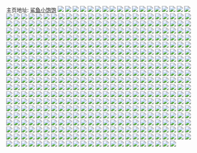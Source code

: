 主页地址: [鲨鱼小饱饱](https://weibo.com/u/1789480170) 
![](https://wx4.sinaimg.cn/mw2000/6aa94ceagy1g90w8vy6omj215n1jinpi.jpg) 
![](https://wx4.sinaimg.cn/mw2000/6aa94ceagy1g90w96s4j4j22c0340hdv.jpg) 
![](https://wx4.sinaimg.cn/mw2000/6aa94ceagy1g90w94mlflj215n1jidhb.jpg) 
![](https://wx4.sinaimg.cn/mw2000/6aa94cealy1g87b3vl5hxj22c0340hdu.jpg) 
![](https://wx4.sinaimg.cn/mw2000/6aa94cealy1g88dxhvhvgj22c03401kz.jpg) 
![](https://wx4.sinaimg.cn/mw2000/6aa94cealy1g87abol67cj22c0340qv6.jpg) 
![](https://wx4.sinaimg.cn/mw2000/6aa94cealy1g88dx19j1zj22c0340qv5.jpg) 
![](https://wx4.sinaimg.cn/mw2000/6aa94cealy1g88dwfcttyj22c0340qv6.jpg) 
![](https://wx4.sinaimg.cn/mw2000/6aa94cealy1g88dvzz0tdj22c0340u0y.jpg) 
![](https://wx4.sinaimg.cn/mw2000/6aa94cealy1g87ac9ahzzj23402c0u0y.jpg) 
![](https://wx4.sinaimg.cn/mw2000/6aa94cealy1g87ad8jysqj22c0340npe.jpg) 
![](https://wx4.sinaimg.cn/mw2000/6aa94cealy1g88dwqj6lmj22802yp1ky.jpg) 
![](https://wx4.sinaimg.cn/mw2000/6aa94cealy1g862f6rrc1j22572uy4qr.jpg) 
![](https://wx4.sinaimg.cn/mw2000/6aa94cealy1g862flwmenj22802yqkjn.jpg) 
![](https://wx4.sinaimg.cn/mw2000/6aa94cealy1g862abx7y4j22802ypb2b.jpg) 
![](https://wx4.sinaimg.cn/mw2000/6aa94cealy1g862fxp1ujj22c03407wi.jpg) 
![](https://wx4.sinaimg.cn/mw2000/6aa94cealy1g862g75uu4j21sg2dsqv5.jpg) 
![](https://wx4.sinaimg.cn/mw2000/6aa94cealy1g862epqf1aj22c0340b2a.jpg) 
![](https://wx4.sinaimg.cn/mw2000/6aa94cealy1g862gkhcbnj22c0340e82.jpg) 
![](https://wx4.sinaimg.cn/mw2000/6aa94cealy1g862d3e7zfj22c03404qq.jpg) 
![](https://wx4.sinaimg.cn/mw2000/6aa94cealy1g862hb2bhrj22c0340x6s.jpg) 
![](https://wx4.sinaimg.cn/mw2000/6aa94cealy1g84pwurvyqj22522urqv6.jpg) 
![](https://wx4.sinaimg.cn/mw2000/6aa94ceagy1g7z6a75gyjj21z52mvhdu.jpg) 
![](https://wx4.sinaimg.cn/mw2000/6aa94ceagy1g7z6a8i7amj223v2t6hdu.jpg) 
![](https://wx4.sinaimg.cn/mw2000/6aa94ceagy1g7z69zslelj21yp2m9kjm.jpg) 
![](https://wx4.sinaimg.cn/mw2000/6aa94ceagy1g7z6a3yr8xj21z62mwhdu.jpg) 
![](https://wx4.sinaimg.cn/mw2000/6aa94ceagy1g7z6a2qxmxj21z62mwnpf.jpg) 
![](https://wx4.sinaimg.cn/mw2000/6aa94ceagy1g7z69upfkqj223v2t6npf.jpg) 
![](https://wx4.sinaimg.cn/mw2000/6aa94ceagy1g7z69yhyu9j22322s3e85.jpg) 
![](https://wx4.sinaimg.cn/mw2000/6aa94ceagy1g7z6a1405xj21z62mwnpe.jpg) 
![](https://wx4.sinaimg.cn/mw2000/6aa94ceagy1g7z6a5c1jpj21z52mvu0y.jpg) 
![](https://wx4.sinaimg.cn/mw2000/6aa94cealy1g7vnu1j8y0j22c0340b29.jpg) 
![](https://wx4.sinaimg.cn/mw2000/6aa94cealy1g7vnudk50bj22c03407wh.jpg) 
![](https://wx4.sinaimg.cn/mw2000/6aa94cealy1g7vnutofmyj22c03407wh.jpg) 
![](https://wx4.sinaimg.cn/mw2000/6aa94ceagy1g7vo7q2rpbj22c02c0qrg.jpg) 
![](https://wx4.sinaimg.cn/mw2000/6aa94cealy1g7vnv9c08bj22c0340e81.jpg) 
![](https://wx4.sinaimg.cn/mw2000/6aa94ceagy1g7vo7qk1l9j23402c0hck.jpg) 
![](https://wx4.sinaimg.cn/mw2000/6aa94cealy1g7vnvw699vj22c0340e81.jpg) 
![](https://wx4.sinaimg.cn/mw2000/6aa94cealy1g7vo7rhkkij22c03404qp.jpg) 
![](https://wx4.sinaimg.cn/mw2000/6aa94cealy1g7vnt7a8e2j22c0340e81.jpg) 
![](https://wx4.sinaimg.cn/mw2000/6aa94cealy1g7lzogj9tjj22c03404qr.jpg) 
![](https://wx4.sinaimg.cn/mw2000/6aa94cealy1g7lzmz8lu4j21mc25s1ky.jpg) 
![](https://wx4.sinaimg.cn/mw2000/6aa94cealy1g7lzodacdwj22c0340e83.jpg) 
![](https://wx4.sinaimg.cn/mw2000/6aa94cealy1g7lzosuijvj22c03401kz.jpg) 
![](https://wx4.sinaimg.cn/mw2000/6aa94cealy1g7lzr03c6qj215n1ji4qv.jpg) 
![](https://wx4.sinaimg.cn/mw2000/6aa94cealy1g7lzol32y7j22c0340hdv.jpg) 
![](https://wx4.sinaimg.cn/mw2000/6aa94cealy1g7lzopb52aj23402c0b2b.jpg) 
![](https://wx4.sinaimg.cn/mw2000/6aa94cealy1g7lzn537enj215n1ji7wl.jpg) 
![](https://wx4.sinaimg.cn/mw2000/6aa94cealy1g7lzoafelyj22c03407wj.jpg) 
![](https://wx4.sinaimg.cn/mw2000/6aa94ceagy1g7iztq19wzj223u35su0x.jpg) 
![](https://wx4.sinaimg.cn/mw2000/6aa94ceagy1g7iztsaylgj235s23uu0x.jpg) 
![](https://wx4.sinaimg.cn/mw2000/6aa94ceagy1g7iztijswqj235s23uqv5.jpg) 
![](https://wx4.sinaimg.cn/mw2000/6aa94ceagy1g7izwfo0elj22yo1z4e82.jpg) 
![](https://wx4.sinaimg.cn/mw2000/6aa94ceagy1g7iztsqc0oj21900u043m.jpg) 
![](https://wx4.sinaimg.cn/mw2000/6aa94ceagy1g7iztoa1d4j22yo1z3npe.jpg) 
![](https://wx4.sinaimg.cn/mw2000/6aa94ceagy1g7iztlvk3fj22io1oyx6p.jpg) 
![](https://wx4.sinaimg.cn/mw2000/6aa94ceagy1g7iztus6r6j241g2ozx6p.jpg) 
![](https://wx4.sinaimg.cn/mw2000/6aa94ceagy1g7iztmts2jj21yx2mlhdt.jpg) 
![](https://wx4.sinaimg.cn/mw2000/6aa94cealy1g76xmb7rt4j21z42mt4qr.jpg) 
![](https://wx4.sinaimg.cn/mw2000/6aa94cealy1g76xmk2t8hj22tc3r4b2e.jpg) 
![](https://wx4.sinaimg.cn/mw2000/6aa94cealy1g76xmq9lsuj22j83dmx6s.jpg) 
![](https://wx4.sinaimg.cn/mw2000/6aa94cealy1g76xmvnvcdj22802yonpg.jpg) 
![](https://wx4.sinaimg.cn/mw2000/6aa94cealy1g76xn5fwsbj24802tce86.jpg) 
![](https://wx4.sinaimg.cn/mw2000/6aa94cealy1g76xnbzq39j22yo280b2d.jpg) 
![](https://wx4.sinaimg.cn/mw2000/6aa94cealy1g76xnkp8e5j22792xonpi.jpg) 
![](https://wx4.sinaimg.cn/mw2000/6aa94cealy1g76xnmv9ljj20yi19te81.jpg) 
![](https://wx4.sinaimg.cn/mw2000/6aa94cealy1g76xnyrjrxj22o03k0he3.jpg) 
![](https://wx4.sinaimg.cn/mw2000/6aa94cealy1g76e4ivuvaj21z42you0x.jpg) 
![](https://wx4.sinaimg.cn/mw2000/6aa94cealy1g76e3cp5smj21z42you0y.jpg) 
![](https://wx4.sinaimg.cn/mw2000/6aa94cealy1g76e3ijojjj21xg2w67wi.jpg) 
![](https://wx4.sinaimg.cn/mw2000/6aa94cealy1g76e4dtihaj21z42yob2a.jpg) 
![](https://wx4.sinaimg.cn/mw2000/6aa94cealy1g76e3fds1yj21z42yohdu.jpg) 
![](https://wx4.sinaimg.cn/mw2000/6aa94cealy1g76e486z0uj22yo1z41ky.jpg) 
![](https://wx4.sinaimg.cn/mw2000/6aa94cealy1g76e58bipwj22yo1z41kz.jpg) 
![](https://wx4.sinaimg.cn/mw2000/6aa94cealy1g76e50gwraj21z42yokjo.jpg) 
![](https://wx4.sinaimg.cn/mw2000/6aa94cealy1g76e39hc5ej21wh2urx6q.jpg) 
![](https://wx4.sinaimg.cn/mw2000/6aa94cealy1g6y74h7234j22yo2804qs.jpg) 
![](https://wx4.sinaimg.cn/mw2000/6aa94cealy1g6y74mx2c9j22yo280x6r.jpg) 
![](https://wx4.sinaimg.cn/mw2000/6aa94cealy1g6y74sfj8zj23402c0x6q.jpg) 
![](https://wx4.sinaimg.cn/mw2000/6aa94cealy1g6y74w8ggcj22802yox6q.jpg) 
![](https://wx4.sinaimg.cn/mw2000/6aa94cealy1g6y749701mj22802yob2a.jpg) 
![](https://wx4.sinaimg.cn/mw2000/6aa94cealy1g6y754ox20j22802yo7wj.jpg) 
![](https://wx4.sinaimg.cn/mw2000/6aa94cealy1g6y74ags5bj21df10ch6a.jpg) 
![](https://wx4.sinaimg.cn/mw2000/6aa94cealy1g6y74dicyaj22802yo4qs.jpg) 
![](https://wx4.sinaimg.cn/mw2000/6aa94cealy1g6y74zsmq1j22c0340qv6.jpg) 
![](https://wx4.sinaimg.cn/mw2000/6aa94cealy1g6ryyjd7bkj22c0340npe.jpg) 
![](https://wx4.sinaimg.cn/mw2000/6aa94cealy1g6dczc40n5j22c02c01ky.jpg) 
![](https://wx4.sinaimg.cn/mw2000/6aa94ceagy1g6ctihcpmbj22802you0y.jpg) 
![](https://wx4.sinaimg.cn/mw2000/6aa94ceagy1g6cu4y5xvlj22c0340e83.jpg) 
![](https://wx4.sinaimg.cn/mw2000/6aa94ceagy1g6cthqql5nj22c0340b2b.jpg) 
![](https://wx4.sinaimg.cn/mw2000/6aa94ceagy1g6ctis1s1zj22462tkb2a.jpg) 
![](https://wx4.sinaimg.cn/mw2000/6aa94cealy1g6dcz0l8ouj229u314u0y.jpg) 
![](https://wx4.sinaimg.cn/mw2000/6aa94ceagy1g6cthahtspj22c03404qr.jpg) 
![](https://wx4.sinaimg.cn/mw2000/6aa94ceagy1g6cu5murpcj21o02801ky.jpg) 
![](https://wx4.sinaimg.cn/mw2000/6aa94ceagy1g6ctgwuuz4j22c0340hdu.jpg) 
![](https://wx4.sinaimg.cn/mw2000/6aa94ceagy1g6cvmnkqnvj226n2wvx6r.jpg) 
![](https://wx4.sinaimg.cn/mw2000/6aa94ceagy1g6cvn5v5pvj226k2wrqv7.jpg) 
![](https://wx4.sinaimg.cn/mw2000/6aa94ceagy1g6cvojojc9j226m2wtu0z.jpg) 
![](https://wx4.sinaimg.cn/mw2000/6aa94ceagy1g6cvlnz061j226k2wrkjn.jpg) 
![](https://wx4.sinaimg.cn/mw2000/6aa94ceagy1g6cb4sjze4j23402c01kz.jpg) 
![](https://wx4.sinaimg.cn/mw2000/6aa94ceagy1g6cb4v7zooj22f01t9npd.jpg) 
![](https://wx4.sinaimg.cn/mw2000/6aa94ceagy1g6cb4y5munj23402c0x6q.jpg) 
![](https://wx4.sinaimg.cn/mw2000/6aa94ceagy1g6cb51p0sej22752xjhdu.jpg) 
![](https://wx4.sinaimg.cn/mw2000/6aa94ceagy1g6cb4o5fhij21o0280x6p.jpg) 
![](https://wx4.sinaimg.cn/mw2000/6aa94ceagy1g6cb59o8doj22c0340kjm.jpg) 
![](https://wx4.sinaimg.cn/mw2000/6aa94ceagy1g6b2qzlie9j20u00u0q7d.jpg) 
![](https://wx4.sinaimg.cn/mw2000/6aa94ceagy1g6b2sb76iuj20u00u0dmv.jpg) 
![](https://wx4.sinaimg.cn/mw2000/6aa94ceagy1g6b2rb98z2j20u00u0dmm.jpg) 
![](https://wx4.sinaimg.cn/mw2000/6aa94ceagy1g6b2qlyr8xj20u00u0jxt.jpg) 
![](https://wx4.sinaimg.cn/mw2000/6aa94ceagy1g6b2ojq9mqj20u00u0q8u.jpg) 
![](https://wx4.sinaimg.cn/mw2000/6aa94ceagy1g6b2oy76jwj20u00u00yg.jpg) 
![](https://wx4.sinaimg.cn/mw2000/6aa94ceagy1g6b2pfbjotj21400u0q9u.jpg) 
![](https://wx4.sinaimg.cn/mw2000/6aa94ceagy1g6b378ueykj21hc0u014v.jpg) 
![](https://wx4.sinaimg.cn/mw2000/6aa94ceagy1g6b2rzlrsfj20u00u0jxp.jpg) 
![](https://wx4.sinaimg.cn/mw2000/6aa94ceagy1g6an03xu2xj20u0140qgq.jpg) 
![](https://wx4.sinaimg.cn/mw2000/6aa94ceagy1g6amyvw3r2j20u0140h2v.jpg) 
![](https://wx4.sinaimg.cn/mw2000/6aa94ceagy1g6amznsgnlj20u01404lz.jpg) 
![](https://wx4.sinaimg.cn/mw2000/6aa94ceagy1g6amz8u874j20u0140n92.jpg) 
![](https://wx4.sinaimg.cn/mw2000/6aa94ceagy1g68toqszhcj23402c0e82.jpg) 
![](https://wx4.sinaimg.cn/mw2000/6aa94ceagy1g68tpsz69cj22vy25y1kz.jpg) 
![](https://wx4.sinaimg.cn/mw2000/6aa94ceagy1g68towzikcj22c0340x6q.jpg) 
![](https://wx4.sinaimg.cn/mw2000/6aa94ceagy1g68tomyo3kj21xn2kw7wj.jpg) 
![](https://wx4.sinaimg.cn/mw2000/6aa94ceagy1g68tpmw90ij22802yokjm.jpg) 
![](https://wx4.sinaimg.cn/mw2000/6aa94ceagy1g68tp9gv68j23402c04qs.jpg) 
![](https://wx4.sinaimg.cn/mw2000/6aa94ceagy1g68tpznyxgj22c0340kjn.jpg) 
![](https://wx4.sinaimg.cn/mw2000/6aa94ceagy1g68tphdd6pj23402c04qr.jpg) 
![](https://wx4.sinaimg.cn/mw2000/6aa94ceagy1g68tq3yrd6j22c0340x6q.jpg) 
![](https://wx4.sinaimg.cn/mw2000/6aa94ceagy1g5w1ii16waj22dc35s7wj.jpg) 
![](https://wx4.sinaimg.cn/mw2000/6aa94ceagy1g5w1ijjy8fj22dc35snpd.jpg) 
![](https://wx4.sinaimg.cn/mw2000/6aa94ceagy1g5w1i3mz4mj235s2dcqv5.jpg) 
![](https://wx4.sinaimg.cn/mw2000/6aa94ceagy1g5w1ifdiv6j22dc35s1kz.jpg) 
![](https://wx4.sinaimg.cn/mw2000/6aa94ceagy1g5w1kmrha9j235s2dce83.jpg) 
![](https://wx4.sinaimg.cn/mw2000/6aa94ceagy1g5w1kf5f4oj235s2dce83.jpg) 
![](https://wx4.sinaimg.cn/mw2000/6aa94ceagy1g5w1i79pssj22802yokjn.jpg) 
![](https://wx4.sinaimg.cn/mw2000/6aa94ceagy1g5w1ikhtr2j22gu1dz1kx.jpg) 
![](https://wx4.sinaimg.cn/mw2000/6aa94ceagy1g5w1ipgdfhj23k02o0b2e.jpg) 
![](https://wx4.sinaimg.cn/mw2000/6aa94ceagy1g5uwv8p1b5j227v1o07wh.jpg) 
![](https://wx4.sinaimg.cn/mw2000/6aa94ceagy1g5uwva2l6dj227v1o07wh.jpg) 
![](https://wx4.sinaimg.cn/mw2000/6aa94ceagy1g5uwv9czbyj22my1z7qv5.jpg) 
![](https://wx4.sinaimg.cn/mw2000/6aa94ceagy1g5uwuso3xkj23402c0kjl.jpg) 
![](https://wx4.sinaimg.cn/mw2000/6aa94ceagy1g5uwutj970j22ym27ykjm.jpg) 
![](https://wx4.sinaimg.cn/mw2000/6aa94ceagy1g5uwupc31lj22o6204qv5.jpg) 
![](https://wx4.sinaimg.cn/mw2000/6aa94ceagy1g5uwwi5to3j22vh25mnpe.jpg) 
![](https://wx4.sinaimg.cn/mw2000/6aa94ceagy1g5uwurx64nj22z428cnpe.jpg) 
![](https://wx4.sinaimg.cn/mw2000/6aa94ceagy1g5uwuquuinj22w22614qq.jpg) 
![](https://wx4.sinaimg.cn/mw2000/6aa94cealy1g5q9p47y8ej21jc21rx5s.jpg) 
![](https://wx4.sinaimg.cn/mw2000/6aa94cealy1g5q9tyg8jdj225r2vokjm.jpg) 
![](https://wx4.sinaimg.cn/mw2000/6aa94cealy1g5q9on7kolj21fr1x01kx.jpg) 
![](https://wx4.sinaimg.cn/mw2000/6aa94cealy1g5q9o3ersfj21fr1x01j5.jpg) 
![](https://wx4.sinaimg.cn/mw2000/6aa94cealy1g5q9pve5ugj224z2o8kjl.jpg) 
![](https://wx4.sinaimg.cn/mw2000/6aa94cealy1g5q9qlaiilj21yq2max6p.jpg) 
![](https://wx4.sinaimg.cn/mw2000/6aa94cealy1g5q9rbeg5bj22c0340qv5.jpg) 
![](https://wx4.sinaimg.cn/mw2000/6aa94cealy1g5q9rwn37mj22dc35shdt.jpg) 
![](https://wx4.sinaimg.cn/mw2000/6aa94cealy1g5q9sm01oqj22802yoe81.jpg) 
![](https://wx4.sinaimg.cn/mw2000/6aa94cealy1g5p544cgpdj223u35s4qp.jpg) 
![](https://wx4.sinaimg.cn/mw2000/6aa94cealy1g5p547lk9vj22802yo1ky.jpg) 
![](https://wx4.sinaimg.cn/mw2000/6aa94cealy1g5p53x52p1j235s23unpd.jpg) 
![](https://wx4.sinaimg.cn/mw2000/6aa94cealy1g5p542tmcdj223u35s7wh.jpg) 
![](https://wx4.sinaimg.cn/mw2000/6aa94cealy1g5p53bgs3zj223u35se81.jpg) 
![](https://wx4.sinaimg.cn/mw2000/6aa94cealy1g5p54c43xnj22dc35shdt.jpg) 
![](https://wx4.sinaimg.cn/mw2000/6aa94cealy1g5p54a0xm8j22dc35sqv5.jpg) 
![](https://wx4.sinaimg.cn/mw2000/6aa94cealy1g5p53z9l9kj220j30te81.jpg) 
![](https://wx4.sinaimg.cn/mw2000/6aa94cealy1g5p540sqk5j223u35s1kx.jpg) 
![](https://wx4.sinaimg.cn/mw2000/6aa94cealy1g5okuoiy6rj228c2z0kjm.jpg) 
![](https://wx4.sinaimg.cn/mw2000/6aa94ceagy1g5ny5hlbh7j226g2wkkjm.jpg) 
![](https://wx4.sinaimg.cn/mw2000/6aa94ceagy1g5ny5nfec9j22802yo1l0.jpg) 
![](https://wx4.sinaimg.cn/mw2000/6aa94ceagy1g5ny5rm3wlj22dc35s7wj.jpg) 
![](https://wx4.sinaimg.cn/mw2000/6aa94ceagy1g5ny5vjnpbj22dc35shdu.jpg) 
![](https://wx4.sinaimg.cn/mw2000/6aa94ceagy1g5ny60kvxsj22812yohdv.jpg) 
![](https://wx4.sinaimg.cn/mw2000/6aa94cealy1g5oks1e0wej218g0tn445.jpg) 
![](https://wx4.sinaimg.cn/mw2000/6aa94cealy1g5oks0wxb1j20zk18gjwc.jpg) 
![](https://wx4.sinaimg.cn/mw2000/6aa94cealy1g5oks0kkm9j218g0tnwmd.jpg) 
![](https://wx4.sinaimg.cn/mw2000/6aa94cealy1g5lk8flbznj22dc35shdu.jpg) 
![](https://wx4.sinaimg.cn/mw2000/6aa94cealy1g5lk8cejd0j22dc35sb2a.jpg) 
![](https://wx4.sinaimg.cn/mw2000/6aa94cealy1g5lk8ow3h9j228r2zob2a.jpg) 
![](https://wx4.sinaimg.cn/mw2000/6aa94cealy1g5lk8k1lfij22802yox6q.jpg) 
![](https://wx4.sinaimg.cn/mw2000/6aa94cealy1g5lk84hl1gj21mc25s7wh.jpg) 
![](https://wx4.sinaimg.cn/mw2000/6aa94cealy1g5lk8i3a7fj22802yokjm.jpg) 
![](https://wx4.sinaimg.cn/mw2000/6aa94cealy1g5lketlniwj22802yokjm.jpg) 
![](https://wx4.sinaimg.cn/mw2000/6aa94cealy1g5lk7z6l62j22802yob2a.jpg) 
![](https://wx4.sinaimg.cn/mw2000/6aa94cealy1g5lk8lssr0j227o2y8u0z.jpg) 
![](https://wx4.sinaimg.cn/mw2000/6aa94ceagy1g5fwrk1s8pj225r2vokjm.jpg) 
![](https://wx4.sinaimg.cn/mw2000/6aa94ceagy1g5fwrnw4f5j22c03404qq.jpg) 
![](https://wx4.sinaimg.cn/mw2000/6aa94ceagy1g5fwrfqbsmj22dc35su0x.jpg) 
![](https://wx4.sinaimg.cn/mw2000/6aa94ceagy1g5fwrcs2yhj22c0340b2b.jpg) 
![](https://wx4.sinaimg.cn/mw2000/6aa94ceagy1g5fwr6kvt5j22c0340e82.jpg) 
![](https://wx4.sinaimg.cn/mw2000/6aa94ceagy1g5fwqwsis2j226z2xbx6p.jpg) 
![](https://wx4.sinaimg.cn/mw2000/6aa94ceagy1g50u0ieuucj216o1kw7wh.jpg) 
![](https://wx4.sinaimg.cn/mw2000/6aa94ceagy1g50u0bkvg8j222a2r24qq.jpg) 
![](https://wx4.sinaimg.cn/mw2000/6aa94ceagy1g50u0ezuylj22802you0z.jpg) 
![](https://wx4.sinaimg.cn/mw2000/6aa94ceagy1g50u0ggqhnj227z2ymnpf.jpg) 
![](https://wx4.sinaimg.cn/mw2000/6aa94ceagy1g50u0ho8rij224p2vvnpe.jpg) 
![](https://wx4.sinaimg.cn/mw2000/6aa94ceagy1g50u09we2lj22802yohdw.jpg) 
![](https://wx4.sinaimg.cn/mw2000/6aa94cealy1g4qh80dc86j22802yox6r.jpg) 
![](https://wx4.sinaimg.cn/mw2000/6aa94cealy1g4qh98fehuj22o03k04qt.jpg) 
![](https://wx4.sinaimg.cn/mw2000/6aa94cealy1g4qh8c5km9j22o03k0x6s.jpg) 
![](https://wx4.sinaimg.cn/mw2000/6aa94cealy1g4qh8imzecj22o03k04qt.jpg) 
![](https://wx4.sinaimg.cn/mw2000/6aa94cealy1g4qh846gglj22dc35snpe.jpg) 
![](https://wx4.sinaimg.cn/mw2000/6aa94cealy1g4qh9czggcj22o03k04qt.jpg) 
![](https://wx4.sinaimg.cn/mw2000/6aa94cealy1g4qh7ukul8j22bc333b2b.jpg) 
![](https://wx4.sinaimg.cn/mw2000/6aa94cealy1g4qh7ql18dj24802tce89.jpg) 
![](https://wx4.sinaimg.cn/mw2000/6aa94cealy1g4qh7ckigej22802yob2c.jpg) 
![](https://wx4.sinaimg.cn/mw2000/6aa94cealy1g45lkumxv8j22o03k0e84.jpg) 
![](https://wx4.sinaimg.cn/mw2000/6aa94cealy1g45ll1hr7zj22802yob2b.jpg) 
![](https://wx4.sinaimg.cn/mw2000/6aa94cealy1g45lkyro7yj227x2ykx6q.jpg) 
![](https://wx4.sinaimg.cn/mw2000/6aa94cealy1g45ll50874j235s2dchdv.jpg) 
![](https://wx4.sinaimg.cn/mw2000/6aa94cealy1g45lkvrcgaj21ah1pzb29.jpg) 
![](https://wx4.sinaimg.cn/mw2000/6aa94cealy1g45lkm4je4j235s2dckjn.jpg) 
![](https://wx4.sinaimg.cn/mw2000/6aa94cealy1g45lkk9cgtj22o03k0e84.jpg) 
![](https://wx4.sinaimg.cn/mw2000/6aa94cealy1g45lkp4x4uj22o03k04qs.jpg) 
![](https://wx4.sinaimg.cn/mw2000/6aa94cealy1g45lkru8q3j22dc35se83.jpg) 
![](https://wx4.sinaimg.cn/mw2000/6aa94cealy1g4104lws2uj22dc35s1ky.jpg) 
![](https://wx4.sinaimg.cn/mw2000/6aa94cealy1g4104dzl2sj22dc35s1ky.jpg) 
![](https://wx4.sinaimg.cn/mw2000/6aa94cealy1g4101u3ahij22802yohdu.jpg) 
![](https://wx4.sinaimg.cn/mw2000/6aa94cealy1g41046647sj22802yo7wi.jpg) 
![](https://wx4.sinaimg.cn/mw2000/6aa94cealy1g4101g519dj22802yob29.jpg) 
![](https://wx4.sinaimg.cn/mw2000/6aa94cealy1g41020823oj224e2tv7wh.jpg) 
![](https://wx4.sinaimg.cn/mw2000/6aa94cealy1g4102v9owcj22802yohdw.jpg) 
![](https://wx4.sinaimg.cn/mw2000/6aa94cealy1g4103c2b8wj22o03k0e83.jpg) 
![](https://wx4.sinaimg.cn/mw2000/6aa94cealy1g4103w9cltj22o03k0hdv.jpg) 
![](https://wx4.sinaimg.cn/mw2000/6aa94ceagy1g3xix8y47uj22c0340hdt.jpg) 
![](https://wx4.sinaimg.cn/mw2000/6aa94cealy1g3xix9u171j20u00u0wjb.jpg) 
![](https://wx4.sinaimg.cn/mw2000/6aa94cealy1g3xiuzu62xj22yo280kjl.jpg) 
![](https://wx4.sinaimg.cn/mw2000/6aa94ceagy1g3xixetastj22802yohdu.jpg) 
![](https://wx4.sinaimg.cn/mw2000/6aa94cealy1g3xiv5zd3rj23402c0u0x.jpg) 
![](https://wx4.sinaimg.cn/mw2000/6aa94cealy1g3xixiailzj20u0140hdt.jpg) 
![](https://wx4.sinaimg.cn/mw2000/6aa94cealy1g3va8igw4jj235s2dcnpd.jpg) 
![](https://wx4.sinaimg.cn/mw2000/6aa94cealy1g3va8fynucj235s2dcnpd.jpg) 
![](https://wx4.sinaimg.cn/mw2000/6aa94cealy1g3va769m58j235s2dcqv5.jpg) 
![](https://wx4.sinaimg.cn/mw2000/6aa94cealy1g3va8o1350j22dc35skjl.jpg) 
![](https://wx4.sinaimg.cn/mw2000/6aa94cealy1g3va7w73qoj22o03k07wi.jpg) 
![](https://wx4.sinaimg.cn/mw2000/6aa94cealy1g3va88o2lgj235s2dcqv5.jpg) 
![](https://wx4.sinaimg.cn/mw2000/6aa94cealy1g3va705uv0j22dc35su0x.jpg) 
![](https://wx4.sinaimg.cn/mw2000/6aa94cealy1g3vaa4y235j22yo280qv6.jpg) 
![](https://wx4.sinaimg.cn/mw2000/6aa94cealy1g3va8l5nuqj235s2dcu0x.jpg) 
![](https://wx4.sinaimg.cn/mw2000/6aa94cealy1g3ksl8kfh7j232d2aunpe.jpg) 
![](https://wx4.sinaimg.cn/mw2000/6aa94cealy1g3ksm9pc8qj215o0rsq71.jpg) 
![](https://wx4.sinaimg.cn/mw2000/6aa94cealy1g3ksla6utcj215o0rsag8.jpg) 
![](https://wx4.sinaimg.cn/mw2000/6aa94cealy1g3kslahkd3j215o0rs79j.jpg) 
![](https://wx4.sinaimg.cn/mw2000/6aa94cealy1g3ksl34aykj22c03401kz.jpg) 
![](https://wx4.sinaimg.cn/mw2000/6aa94cealy1g3ksl978czj21jk2bc7or.jpg) 
![](https://wx4.sinaimg.cn/mw2000/6aa94cealy1g3ksl9l3j0j215o0rsjx6.jpg) 
![](https://wx4.sinaimg.cn/mw2000/6aa94cealy1g3ksl9vc4dj215o0rs0ye.jpg) 
![](https://wx4.sinaimg.cn/mw2000/6aa94ceagy1g3oh5zg7bcj229r310x6q.jpg) 
![](https://wx4.sinaimg.cn/mw2000/6aa94ceagy1g3i244qrm7j21mc25s4qq.jpg) 
![](https://wx4.sinaimg.cn/mw2000/6aa94ceagy1g3i24wsc84j21mc25se82.jpg) 
![](https://wx4.sinaimg.cn/mw2000/6aa94ceagy1g3i233zl1lj21mc25s1ky.jpg) 
![](https://wx4.sinaimg.cn/mw2000/6aa94ceagy1g3i23nquwoj21mc25sx6p.jpg) 
![](https://wx4.sinaimg.cn/mw2000/6aa94ceagy1g3i22r83idj22o03k07wm.jpg) 
![](https://wx4.sinaimg.cn/mw2000/6aa94ceagy1g3i24p0qc6j22802you10.jpg) 
![](https://wx4.sinaimg.cn/mw2000/6aa94cealy1g32b10342bj20qo0zkgwh.jpg) 
![](https://wx4.sinaimg.cn/mw2000/6aa94cealy1g32b0mip77j20qo0zkgw0.jpg) 
![](https://wx4.sinaimg.cn/mw2000/6aa94cealy1g32b0fbf5pj20qo0zk7c9.jpg) 
![](https://wx4.sinaimg.cn/mw2000/6aa94cealy1g32azzx7dhj20qo0zkag5.jpg) 
![](https://wx4.sinaimg.cn/mw2000/6aa94cealy1g32azht3htj20qo0zkjyx.jpg) 
![](https://wx4.sinaimg.cn/mw2000/6aa94cealy1g32b082oo5j20qn0zkjxb.jpg) 
![](https://wx4.sinaimg.cn/mw2000/6aa94cealy1g301w4ehw7j223j35s1kz.jpg) 
![](https://wx4.sinaimg.cn/mw2000/6aa94cealy1g301wb2dfvj23342bc7wk.jpg) 
![](https://wx4.sinaimg.cn/mw2000/6aa94cealy1g301w7919fj223u35s4qr.jpg) 
![](https://wx4.sinaimg.cn/mw2000/6aa94cealy1g30245vn9tj21z32yo7wj.jpg) 
![](https://wx4.sinaimg.cn/mw2000/6aa94cealy1g301w8hj35j21yn2yokjn.jpg) 
![](https://wx4.sinaimg.cn/mw2000/6aa94cealy1g301w37hzcj21x22xn7wj.jpg) 
![](https://wx4.sinaimg.cn/mw2000/6aa94cealy1g2yv5na8trj223f35se81.jpg) 
![](https://wx4.sinaimg.cn/mw2000/6aa94cealy1g2yv5oan4rj223u35se81.jpg) 
![](https://wx4.sinaimg.cn/mw2000/6aa94cealy1g2yv5m057wj223u35s1kx.jpg) 
![](https://wx4.sinaimg.cn/mw2000/6aa94cealy1g2yv5pxwd2j21z32yob2a.jpg) 
![](https://wx4.sinaimg.cn/mw2000/6aa94cealy1g2plgyu04wj227c2xse83.jpg) 
![](https://wx4.sinaimg.cn/mw2000/6aa94cealy1g2plh65tovj22802yokjl.jpg) 
![](https://wx4.sinaimg.cn/mw2000/6aa94cealy1g2plh14odnj22bc3347wi.jpg) 
![](https://wx4.sinaimg.cn/mw2000/6aa94cealy1g2plh3y393j22bc3341ky.jpg) 
![](https://wx4.sinaimg.cn/mw2000/6aa94cealy1g2ogx0p3r1j20qo0zktl6.jpg) 
![](https://wx4.sinaimg.cn/mw2000/6aa94cealy1g2ogzexavgj20qn0zk4qp.jpg) 
![](https://wx4.sinaimg.cn/mw2000/6aa94cealy1g2qfb5ym5hj20qn0zkk3n.jpg) 
![](https://wx4.sinaimg.cn/mw2000/6aa94cealy1g2ogwzxmnjj22c0340b2c.jpg) 
![](https://wx4.sinaimg.cn/mw2000/6aa94cealy1g2nb71tb3sj21ur2h17wi.jpg) 
![](https://wx4.sinaimg.cn/mw2000/6aa94cealy1g2nb5v6if9j22c0340u0z.jpg) 
![](https://wx4.sinaimg.cn/mw2000/6aa94cealy1g2nb7dxl49j22c0340npf.jpg) 
![](https://wx4.sinaimg.cn/mw2000/6aa94cealy1g2nb60u5cnj22732xg1kz.jpg) 
![](https://wx4.sinaimg.cn/mw2000/6aa94cealy1g2nb67muzwj225b2v34qr.jpg) 
![](https://wx4.sinaimg.cn/mw2000/6aa94cealy1g2nb7kby0hj221n2q7qv6.jpg) 
![](https://wx4.sinaimg.cn/mw2000/6aa94ceagy1g2m3vrtbiwj22c02c0npd.jpg) 
![](https://wx4.sinaimg.cn/mw2000/6aa94ceagy1g2m3vsybsij22c02c07wi.jpg) 
![](https://wx4.sinaimg.cn/mw2000/6aa94ceagy1g2m3vqbdgpj22c02c0e82.jpg) 
![](https://wx4.sinaimg.cn/mw2000/6aa94ceagy1g2m3vr28lvj21sc1sce81.jpg) 
![](https://wx4.sinaimg.cn/mw2000/6aa94cealy1g2ip6zoe9dj225q1mbx6p.jpg) 
![](https://wx4.sinaimg.cn/mw2000/6aa94cealy1g2ip7dzjmoj225q1mbu0x.jpg) 
![](https://wx4.sinaimg.cn/mw2000/6aa94cealy1g2ip78yljwj225q1mbqv5.jpg) 
![](https://wx4.sinaimg.cn/mw2000/6aa94cealy1g2ip7bge58j225q1mbx6p.jpg) 
![](https://wx4.sinaimg.cn/mw2000/6aa94cealy1g24tcdu8abj22o03k04qq.jpg) 
![](https://wx4.sinaimg.cn/mw2000/6aa94cealy1g24tcmef5cj22o03k0x6q.jpg) 
![](https://wx4.sinaimg.cn/mw2000/6aa94cealy1g24tcjbi1yj22o03k07wi.jpg) 
![](https://wx4.sinaimg.cn/mw2000/6aa94cealy1g24tclz4woj20u0160113.jpg) 
![](https://wx4.sinaimg.cn/mw2000/6aa94cealy1g24tcg9pikj22o03k01kz.jpg) 
![](https://wx4.sinaimg.cn/mw2000/6aa94cealy1g24tc5uw7sj22o03k0hdv.jpg) 
![](https://wx4.sinaimg.cn/mw2000/6aa94cealy1g24tcnv6s1j21o0280e81.jpg) 
![](https://wx4.sinaimg.cn/mw2000/6aa94cealy1g24tcl1d6ij23k02o04qq.jpg) 
![](https://wx4.sinaimg.cn/mw2000/6aa94cealy1g24tc1f3j3j21o027v7wh.jpg) 
![](https://wx4.sinaimg.cn/mw2000/6aa94cealy1g249bygj54j20u0140am2.jpg) 
![](https://wx4.sinaimg.cn/mw2000/6aa94cealy1g24917cnwhj22yo280x6r.jpg) 
![](https://wx4.sinaimg.cn/mw2000/6aa94cealy1g249139a33j22c0340qv7.jpg) 
![](https://wx4.sinaimg.cn/mw2000/6aa94cealy1g24919c7bmj23402c0npf.jpg) 
![](https://wx4.sinaimg.cn/mw2000/6aa94cealy1g2491bukpvj22yo280x6x.jpg) 
![](https://wx4.sinaimg.cn/mw2000/6aa94cealy1g249ardf2yj23402c04qq.jpg) 
![](https://wx4.sinaimg.cn/mw2000/6aa94cealy1g24996v41bj22c03401ky.jpg) 
![](https://wx4.sinaimg.cn/mw2000/6aa94cealy1g2499az03gj22ki1xyb29.jpg) 
![](https://wx4.sinaimg.cn/mw2000/6aa94cealy1g249aqd3eej22c01r04qp.jpg) 
![](https://wx4.sinaimg.cn/mw2000/6aa94cealy1g1woym4jtaj21mb25qe81.jpg) 
![](https://wx4.sinaimg.cn/mw2000/6aa94cealy1g1woz00mn4j21mb25qqv5.jpg) 
![](https://wx4.sinaimg.cn/mw2000/6aa94cealy1g1wozlnwoej21ly259hdt.jpg) 
![](https://wx4.sinaimg.cn/mw2000/6aa94cealy1g1wp00ql1kj21mb25qhdt.jpg) 
![](https://wx4.sinaimg.cn/mw2000/6aa94cealy1g1wp2mx5awj20u0140tdg.jpg) 
![](https://wx4.sinaimg.cn/mw2000/6aa94cealy1g1wp0b35x9j21ly259e81.jpg) 
![](https://wx4.sinaimg.cn/mw2000/6aa94cealy1g1wp0ql869j21mb25qe81.jpg) 
![](https://wx4.sinaimg.cn/mw2000/6aa94cealy1g1wp124tyxj21mb25qkjl.jpg) 
![](https://wx4.sinaimg.cn/mw2000/6aa94cealy1g1wp2iqfkoj21iw217hdt.jpg) 
![](https://wx4.sinaimg.cn/mw2000/6aa94ceagy1g1ueiaj2lnj21mb25q7wh.jpg) 
![](https://wx4.sinaimg.cn/mw2000/6aa94cealy1g1ue87bxwij22bc3341ky.jpg) 
![](https://wx4.sinaimg.cn/mw2000/6aa94cealy1g1ue9492ylj22bc3344qq.jpg) 
![](https://wx4.sinaimg.cn/mw2000/6aa94ceagy1g1uei94cnyj22bc334kjl.jpg) 
![](https://wx4.sinaimg.cn/mw2000/6aa94cealy1g1ueih5ze5j22802yonpv.jpg) 
![](https://wx4.sinaimg.cn/mw2000/6aa94cealy1g1ueagzfxdj22bb333b2c.jpg) 
![](https://wx4.sinaimg.cn/mw2000/6aa94cealy1g1ueij1eo8j21mb25q7wh.jpg) 
![](https://wx4.sinaimg.cn/mw2000/6aa94ceagy1g1ueiucf9ij21tg2f9e8g.jpg) 
![](https://wx4.sinaimg.cn/mw2000/6aa94ceagy1g1ueiv74ebj20u0140tjx.jpg) 
![](https://wx4.sinaimg.cn/mw2000/6aa94cealy1g1pr8318kaj22bc333b2i.jpg) 
![](https://wx4.sinaimg.cn/mw2000/6aa94cealy1g1pr87xowlj22bc333qvd.jpg) 
![](https://wx4.sinaimg.cn/mw2000/6aa94cealy1g1pr7wbtjbj22bc3337wt.jpg) 
![](https://wx4.sinaimg.cn/mw2000/6aa94cealy1g1pr8d2ir1j22bc333e8c.jpg) 
![](https://wx4.sinaimg.cn/mw2000/6aa94cealy1g1fc8mrawsj21o0280kjl.jpg) 
![](https://wx4.sinaimg.cn/mw2000/6aa94cealy1g1d28abrs9j22802yo1kz.jpg) 
![](https://wx4.sinaimg.cn/mw2000/6aa94cealy1g1d2al916hj22dc35s4qq.jpg) 
![](https://wx4.sinaimg.cn/mw2000/6aa94cealy1g1d2b7eff8j22802yoqv6.jpg) 
![](https://wx4.sinaimg.cn/mw2000/6aa94cealy1g1d2ash5g3j22yo2801ky.jpg) 
![](https://wx4.sinaimg.cn/mw2000/6aa94cealy1g1d2bscmfjj22lv1yee82.jpg) 
![](https://wx4.sinaimg.cn/mw2000/6aa94cealy1g1d28pvr55j226i2wohdu.jpg) 
![](https://wx4.sinaimg.cn/mw2000/6aa94cealy1g1d29qnvtdj22802you0z.jpg) 
![](https://wx4.sinaimg.cn/mw2000/6aa94cealy1g1d2bl8c8xj23k02o0qv6.jpg) 
![](https://wx4.sinaimg.cn/mw2000/6aa94cealy1g1d2ad1enfj22o03k07wk.jpg) 
![](https://wx4.sinaimg.cn/mw2000/6aa94cealy1g12ls42cysj221o32iu0x.jpg) 
![](https://wx4.sinaimg.cn/mw2000/6aa94cealy1g12ls1jmpvj235s23uqv5.jpg) 
![](https://wx4.sinaimg.cn/mw2000/6aa94cealy1g12lsf0odoj221831ux6p.jpg) 
![](https://wx4.sinaimg.cn/mw2000/6aa94cealy1g12lsaj5bbj223u35se81.jpg) 
![](https://wx4.sinaimg.cn/mw2000/6aa94cealy1g12ls5tornj22802yo7wi.jpg) 
![](https://wx4.sinaimg.cn/mw2000/6aa94cealy1g12ls8aysej223u35se81.jpg) 
![](https://wx4.sinaimg.cn/mw2000/6aa94cealy1g12lu1ozlwj223u35shdt.jpg) 
![](https://wx4.sinaimg.cn/mw2000/6aa94cealy1g12ls78xyjj223u35snpd.jpg) 
![](https://wx4.sinaimg.cn/mw2000/6aa94cealy1g12lsdatdgj223u35s7wh.jpg) 
![](https://wx4.sinaimg.cn/mw2000/6aa94cealy1g0ugrko3jxj22672w9e5d.jpg) 
![](https://wx4.sinaimg.cn/mw2000/6aa94cealy1g0ugrqwdb6j22802yokjq.jpg) 
![](https://wx4.sinaimg.cn/mw2000/6aa94cealy1g0uh48ieefj20qo0zkh1x.jpg) 
![](https://wx4.sinaimg.cn/mw2000/6aa94cealy1g0va3277nej235s2dcqv6.jpg) 
![](https://wx4.sinaimg.cn/mw2000/6aa94ceagy1g0vf2hlyslj22802you16.jpg) 
![](https://wx4.sinaimg.cn/mw2000/6aa94cealy1g0ugsqx1aaj23k02o0b2b.jpg) 
![](https://wx4.sinaimg.cn/mw2000/6aa94cealy1g0ugrjeflzj22o03k01kz.jpg) 
![](https://wx4.sinaimg.cn/mw2000/6aa94cealy1g0uh211r5ij20yi1a01ky.jpg) 
![](https://wx4.sinaimg.cn/mw2000/6aa94cealy1g0ugryzb6wj23k02o0x1k.jpg) 
![](https://wx4.sinaimg.cn/mw2000/6aa94cealy1g0hsrl4dodj227v1o04qp.jpg) 
![](https://wx4.sinaimg.cn/mw2000/6aa94cealy1g0hsq2dkpkj227v1o0u0z.jpg) 
![](https://wx4.sinaimg.cn/mw2000/6aa94ceagy1g0av295iktj235s2dcx6p.jpg) 
![](https://wx4.sinaimg.cn/mw2000/6aa94cealy1g0by0r2s6ej21mc25rx58.jpg) 
![](https://wx4.sinaimg.cn/mw2000/6aa94ceagy1g0av2irnh6j235s2dc4qq.jpg) 
![](https://wx4.sinaimg.cn/mw2000/6aa94ceagy1g0avitf8xij22o03k07wj.jpg) 
![](https://wx4.sinaimg.cn/mw2000/6aa94ceagy1g0avibifu8j232c2arhdu.jpg) 
![](https://wx4.sinaimg.cn/mw2000/6aa94ceagy1g0av20ibqvj22o03k01kz.jpg) 
![](https://wx4.sinaimg.cn/mw2000/6aa94ceagy1g09rb2w7kgj23402c01kz.jpg) 
![](https://wx4.sinaimg.cn/mw2000/6aa94ceagy1g09rbylsrcj23402c04qr.jpg) 
![](https://wx4.sinaimg.cn/mw2000/6aa94ceagy1g09rbibdm2j23402c01kz.jpg) 
![](https://wx4.sinaimg.cn/mw2000/6aa94ceagy1g09r9ftjwmj21pc0yikjp.jpg) 
![](https://wx4.sinaimg.cn/mw2000/6aa94ceagy1g09ra7z4tqj21pc0yi4qv.jpg) 
![](https://wx4.sinaimg.cn/mw2000/6aa94ceagy1g09rap8l6aj21pc0yi4qs.jpg) 
![](https://wx4.sinaimg.cn/mw2000/6aa94ceagy1g09rc66jp4j22kw1g0x6p.jpg) 
![](https://wx4.sinaimg.cn/mw2000/6aa94ceagy1g09r8ssk8nj22yo1o01l1.jpg) 
![](https://wx4.sinaimg.cn/mw2000/6aa94ceagy1g09r88puzbj22qj1jfx6u.jpg) 
![](https://wx4.sinaimg.cn/mw2000/6aa94ceagy1g07edcsd7fj23k02o0hdv.jpg) 
![](https://wx4.sinaimg.cn/mw2000/6aa94ceagy1g07ecvxfdqj22o03k0qv7.jpg) 
![](https://wx4.sinaimg.cn/mw2000/6aa94ceagy1g07ei7zc2mj22dc35s1kz.jpg) 
![](https://wx4.sinaimg.cn/mw2000/6aa94ceagy1g08hxpldpxj22dc35shdv.jpg) 
![](https://wx4.sinaimg.cn/mw2000/6aa94ceagy1g07ehvgyo9j21wf2j9x6q.jpg) 
![](https://wx4.sinaimg.cn/mw2000/6aa94ceagy1g08hwr98rtj22yo280nph.jpg) 
![](https://wx4.sinaimg.cn/mw2000/6aa94ceagy1g08fvq50koj20zk0qo7wh.jpg) 
![](https://wx4.sinaimg.cn/mw2000/6aa94ceagy1g08hnp1ibqj20qo0zk1j4.jpg) 
![](https://wx4.sinaimg.cn/mw2000/6aa94ceagy1g06wcpqj2kj20u018wn67.jpg) 
![](https://wx4.sinaimg.cn/mw2000/6aa94ceagy1g06wcwqqtsj20u018wn6u.jpg) 
![](https://wx4.sinaimg.cn/mw2000/6aa94ceagy1g06tt5rrkij22yo280qvd.jpg) 
![](https://wx4.sinaimg.cn/mw2000/6aa94ceagy1g06wctpivbj218w0u0ame.jpg) 
![](https://wx4.sinaimg.cn/mw2000/6aa94ceagy1g06wcrm9dpj20u018wtj9.jpg) 
![](https://wx4.sinaimg.cn/mw2000/6aa94ceagy1g06tru8nivj22c02c0qv9.jpg) 
![](https://wx4.sinaimg.cn/mw2000/6aa94ceagy1g065ji9bazj22bw1r1u0x.jpg) 
![](https://wx4.sinaimg.cn/mw2000/6aa94ceagy1g065kjcbd8j23402c0e83.jpg) 
![](https://wx4.sinaimg.cn/mw2000/6aa94ceagy1g06ad0urbbj22ds1sgx6p.jpg) 
![](https://wx4.sinaimg.cn/mw2000/6aa94ceagy1g065k5rim7j22c02c0hdu.jpg) 
![](https://wx4.sinaimg.cn/mw2000/6aa94ceagy1g065jvttqpj22q421l7wj.jpg) 
![](https://wx4.sinaimg.cn/mw2000/6aa94ceagy1g065kuun4aj22c02c0npe.jpg) 
![](https://wx4.sinaimg.cn/mw2000/6aa94ceagy1g054e5yysrj22c02c0b2b.jpg) 
![](https://wx4.sinaimg.cn/mw2000/6aa94ceagy1g054fi5jjfj22c03401kz.jpg) 
![](https://wx4.sinaimg.cn/mw2000/6aa94ceagy1g054f4b9gwj22c03404qt.jpg) 
![](https://wx4.sinaimg.cn/mw2000/6aa94ceagy1g054cdhdofj23402c0kjm.jpg) 
![](https://wx4.sinaimg.cn/mw2000/6aa94ceagy1g054dsgs0lj227v1o0nph.jpg) 
![](https://wx4.sinaimg.cn/mw2000/6aa94ceagy1g054d5f674j22c0340npf.jpg) 
![](https://wx4.sinaimg.cn/mw2000/6aa94ceagy1g054co0gbqj22c02c07wi.jpg) 
![](https://wx4.sinaimg.cn/mw2000/6aa94ceagy1g054fn90r7j21mc25r7wh.jpg) 
![](https://wx4.sinaimg.cn/mw2000/6aa94ceagy1g054einwf6j235s2dcu0y.jpg) 
![](https://wx4.sinaimg.cn/mw2000/6aa94ceagy1g03zxc5w3nj21yg2xpnpd.jpg) 
![](https://wx4.sinaimg.cn/mw2000/6aa94ceagy1g03zwwdh5sj21l62ds7wh.jpg) 
![](https://wx4.sinaimg.cn/mw2000/6aa94ceagy1g04rmqk3ilj223u35sx6p.jpg) 
![](https://wx4.sinaimg.cn/mw2000/6aa94ceagy1g03zuxxx9bj234022ob2a.jpg) 
![](https://wx4.sinaimg.cn/mw2000/6aa94ceagy1g03ztqxfg9j21fr0yiwt4.jpg) 
![](https://wx4.sinaimg.cn/mw2000/6aa94ceagy1g03zwckwoqj222o340kjl.jpg) 
![](https://wx4.sinaimg.cn/mw2000/6aa94ceagy1g03zv4nydcj222o340kjl.jpg) 
![](https://wx4.sinaimg.cn/mw2000/6aa94ceagy1g03zw2pjsej22yo1z4qv5.jpg) 
![](https://wx4.sinaimg.cn/mw2000/6aa94ceagy1g03zunxv2vj234o2341kz.jpg) 
![](https://wx4.sinaimg.cn/mw2000/6aa94cealy1fztk05tgo3j22dc35sx6q.jpg) 
![](https://wx4.sinaimg.cn/mw2000/6aa94cealy1fzujky0xt0j22802yoqv6.jpg) 
![](https://wx4.sinaimg.cn/mw2000/6aa94cealy1fztk0ch8hjj22dc35su0y.jpg) 
![](https://wx4.sinaimg.cn/mw2000/6aa94cealy1fztk0eex8zj20qo0zkgv5.jpg) 
![](https://wx4.sinaimg.cn/mw2000/6aa94cealy1fztk0le0iwj235s2dc7wj.jpg) 
![](https://wx4.sinaimg.cn/mw2000/6aa94cealy1fztk0e0qzvj20qo0zkqc0.jpg) 
![](https://wx4.sinaimg.cn/mw2000/6aa94cealy1fztk0d3fwvj20qo0zktl4.jpg) 
![](https://wx4.sinaimg.cn/mw2000/6aa94cealy1fztk0irwn1j23k02o01l2.jpg) 
![](https://wx4.sinaimg.cn/mw2000/6aa94cealy1fztk0dkkwnj20qo0zkwnx.jpg) 
![](https://wx4.sinaimg.cn/mw2000/6aa94cealy1fznqsrp462j223w35r4qr.jpg) 
![](https://wx4.sinaimg.cn/mw2000/6aa94cealy1fznqtet9rbj20yi1pcb2h.jpg) 
![](https://wx4.sinaimg.cn/mw2000/6aa94cealy1fznqtr2znxj22db35sx6q.jpg) 
![](https://wx4.sinaimg.cn/mw2000/6aa94cealy1fznqtk6ubdj228f2z8npe.jpg) 
![](https://wx4.sinaimg.cn/mw2000/6aa94cealy1fznqud9swjj22db35s7wk.jpg) 
![](https://wx4.sinaimg.cn/mw2000/6aa94cealy1fznqtzzal3j223w35rhdv.jpg) 
![](https://wx4.sinaimg.cn/mw2000/6aa94cealy1fzkcqvp23fj216o1kw48y.jpg) 
![](https://wx4.sinaimg.cn/mw2000/6aa94cealy1fzkcqwafbej216o1kwdqa.jpg) 
![](https://wx4.sinaimg.cn/mw2000/6aa94cealy1fzkcqnozrfj216o1kwdt5.jpg) 
![](https://wx4.sinaimg.cn/mw2000/6aa94cealy1fzkcqutzp8j22802yokjn.jpg) 
![](https://wx4.sinaimg.cn/mw2000/6aa94cealy1fzkcq6jipxj21kw16ob29.jpg) 
![](https://wx4.sinaimg.cn/mw2000/6aa94cealy1fzkcqqrbttj22802yokjn.jpg) 
![](https://wx4.sinaimg.cn/mw2000/6aa94cealy1fzkcqiw6f3j22802yoe83.jpg) 
![](https://wx4.sinaimg.cn/mw2000/6aa94cealy1fzkcqmrn6aj22802yob2b.jpg) 
![](https://wx4.sinaimg.cn/mw2000/6aa94cealy1fzkcqeewjcj22yo1z3kjr.jpg) 
![](https://wx4.sinaimg.cn/mw2000/6aa94cealy1fz9w68i0k4j20qo0zktk9.jpg) 
![](https://wx4.sinaimg.cn/mw2000/6aa94cealy1fz9w67f0z7j20qo0zk7e5.jpg) 
![](https://wx4.sinaimg.cn/mw2000/6aa94cealy1fz9w67y083j20qo0zktjq.jpg) 
![](https://wx4.sinaimg.cn/mw2000/6aa94cealy1fz9w65kxy4j20qo0zktha.jpg) 
![](https://wx4.sinaimg.cn/mw2000/6aa94cealy1fz9w64vibsj20qo0zk7ay.jpg) 
![](https://wx4.sinaimg.cn/mw2000/6aa94cealy1fz9w63hy6uj20qo0zk10k.jpg) 
![](https://wx4.sinaimg.cn/mw2000/6aa94cealy1fz9w66tyktj20qo0zkk1l.jpg) 
![](https://wx4.sinaimg.cn/mw2000/6aa94cealy1fz9w663h2lj20qo0zk12y.jpg) 
![](https://wx4.sinaimg.cn/mw2000/6aa94cealy1fz9w64392aj20qo0zkwtj.jpg) 
![](https://wx4.sinaimg.cn/mw2000/6aa94cealy1fz59x3jpswj234022o1kx.jpg) 
![](https://wx4.sinaimg.cn/mw2000/6aa94cealy1fz59z0vxzej21mc25r4qp.jpg) 
![](https://wx4.sinaimg.cn/mw2000/6aa94cealy1fz59y5fmvyj234022o1kx.jpg) 
![](https://wx4.sinaimg.cn/mw2000/6aa94cealy1fz59z5shpaj222o340awo.jpg) 
![](https://wx4.sinaimg.cn/mw2000/6aa94cealy1fz59ww9w40j21b81b8000.jpg) 
![](https://wx4.sinaimg.cn/mw2000/6aa94cealy1fz59zaybp4j222o3407pb.jpg) 
![](https://wx4.sinaimg.cn/mw2000/6aa94cealy1fz59wzoxyqj234022o7p7.jpg) 
![](https://wx4.sinaimg.cn/mw2000/6aa94cealy1fz59zlu0d8j222o3404qp.jpg) 
![](https://wx4.sinaimg.cn/mw2000/6aa94cealy1fz59xf02fhj222o340b29.jpg) 
![](https://wx4.sinaimg.cn/mw2000/6aa94cealy1fyre3sr9dej222o3407wh.jpg) 
![](https://wx4.sinaimg.cn/mw2000/6aa94cealy1fyre44q4fxj234022o7wh.jpg) 
![](https://wx4.sinaimg.cn/mw2000/6aa94cealy1fyrdbe8g1tj222o340kjl.jpg) 
![](https://wx4.sinaimg.cn/mw2000/6aa94cealy1fyre5hj28oj23402c0npe.jpg) 
![](https://wx4.sinaimg.cn/mw2000/6aa94cealy1fyre674sjhj22yo2801ky.jpg) 
![](https://wx4.sinaimg.cn/mw2000/6aa94cealy1fyrdcpj4gjj22c03401ky.jpg) 
![](https://wx4.sinaimg.cn/mw2000/6aa94cealy1fys6nfavbjj234022oqv5.jpg) 
![](https://wx4.sinaimg.cn/mw2000/6aa94cealy1fyre7it1jfj22802yox6v.jpg) 
![](https://wx4.sinaimg.cn/mw2000/6aa94cealy1fyre7xqksmj22c03404qs.jpg) 
![](https://wx4.sinaimg.cn/mw2000/6aa94cealy1fyq99kmetij22802yox6v.jpg) 
![](https://wx4.sinaimg.cn/mw2000/6aa94cealy1fyq97goub3j21mc1mckio.jpg) 
![](https://wx4.sinaimg.cn/mw2000/6aa94cealy1fyq97g2zqbj21mc25rh8b.jpg) 
![](https://wx4.sinaimg.cn/mw2000/6aa94cealy1fyja7f9gptj221i3401l4.jpg) 
![](https://wx4.sinaimg.cn/mw2000/6aa94cealy1fyj9sojpb5j234022onpk.jpg) 
![](https://wx4.sinaimg.cn/mw2000/6aa94cealy1fyj9s7i29oj223u35sqv5.jpg) 
![](https://wx4.sinaimg.cn/mw2000/6aa94ceagy1fyfnpwwu1gj23402c0kjl.jpg) 
![](https://wx4.sinaimg.cn/mw2000/6aa94ceagy1fyfnpqurmhj23402c0qv5.jpg) 
![](https://wx4.sinaimg.cn/mw2000/6aa94ceagy1fyfnyx3ur1j23402c0e81.jpg) 
![](https://wx4.sinaimg.cn/mw2000/6aa94ceagy1fyfo4h9522j22802yoqv5.jpg) 
![](https://wx4.sinaimg.cn/mw2000/6aa94ceagy1fyfnq33qj1j23402c0npd.jpg) 
![](https://wx4.sinaimg.cn/mw2000/6aa94ceagy1fyfnwpj7ogj23402c0u0y.jpg) 
![](https://wx4.sinaimg.cn/mw2000/6aa94ceagy1fyc8ybtw15j234022ohdt.jpg) 
![](https://wx4.sinaimg.cn/mw2000/6aa94ceagy1fycbphzt4sj234022ox6p.jpg) 
![](https://wx4.sinaimg.cn/mw2000/6aa94ceagy1fybcj3ri8hj234022o4qp.jpg) 
![](https://wx4.sinaimg.cn/mw2000/6aa94ceagy1fycbj0rc51j22o01s0kjl.jpg) 
![](https://wx4.sinaimg.cn/mw2000/6aa94ceagy1fyc9p5pinjj222o340x6p.jpg) 
![](https://wx4.sinaimg.cn/mw2000/6aa94ceagy1fycbp9vjw5j222o340npe.jpg) 
![](https://wx4.sinaimg.cn/mw2000/6aa94ceagy1fybfg1o3guj21z42yo4qw.jpg) 
![](https://wx4.sinaimg.cn/mw2000/6aa94ceagy1fycbq92xagj222o340qv5.jpg) 
![](https://wx4.sinaimg.cn/mw2000/6aa94ceagy1fybck9xyfaj222o3407wi.jpg) 
![](https://wx4.sinaimg.cn/mw2000/6aa94ceagy1fya63mwvutj222o340b29.jpg) 
![](https://wx4.sinaimg.cn/mw2000/6aa94ceagy1fya62yre3jj234022ob29.jpg) 
![](https://wx4.sinaimg.cn/mw2000/6aa94ceagy1fya6pm2j9mj234022ohdt.jpg) 
![](https://wx4.sinaimg.cn/mw2000/6aa94ceagy1fya65do2yuj234022o1ky.jpg) 
![](https://wx4.sinaimg.cn/mw2000/6aa94ceagy1fya7cb54gej234022ox6p.jpg) 
![](https://wx4.sinaimg.cn/mw2000/6aa94ceagy1fya7c5goy1j222o3404qq.jpg) 
![](https://wx4.sinaimg.cn/mw2000/6aa94ceagy1fya7yoxpapj222o340qv5.jpg) 
![](https://wx4.sinaimg.cn/mw2000/6aa94ceagy1fya7crqaxej222o3401ky.jpg) 
